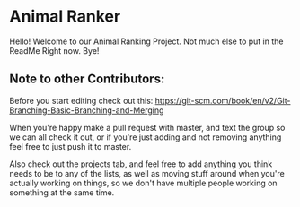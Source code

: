 # Animal Ranker
Hello! Welcome to our Animal Ranking Project.
Not much else to put in the ReadMe Right now.
Bye!

## Note to other Contributors:
Before you start editing check out this: https://git-scm.com/book/en/v2/Git-Branching-Basic-Branching-and-Merging

When you're happy make a pull request with master, and text the group so we can all check it out, or if you're just adding and not removing anything feel free to just push it to master.

Also check out the projects tab, and feel free to add anything you think needs to be to any of the lists, as well as moving stuff around when you're actually working on things, so we don't have multiple people working on something at the same time.

